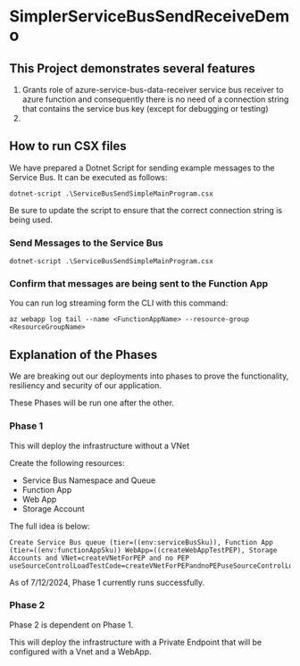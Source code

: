 # SimplerServiceBusSendReceiveDemo

## This Project demonstrates several features

1. Grants role of azure-service-bus-data-receiver service bus receiver to azure function and consequently there is no need of a connection string that contains the service bus key (except for debugging or testing)
2. 

## How to run CSX files

We have prepared a Dotnet Script for sending example messages to the Service Bus. It can be executed as follows:

`dotnet-script .\ServiceBusSendSimpleMainProgram.csx`

Be sure to update the script to ensure that the correct connection string is being used.

### Send Messages to the Service Bus

`dotnet-script .\ServiceBusSendSimpleMainProgram.csx`

### Confirm that messages are being sent to the Function App

You can run log streaming form the CLI with this command:

`az webapp log tail --name <FunctionAppName> --resource-group <ResourceGroupName> `

## Explanation of the Phases

We are breaking out our deployments into phases to prove the functionality, resiliency and security of our application.

These Phases will be run one after the other.

### Phase 1

This will deploy the infrastructure without a VNet

Create the following resources:

* Service Bus Namespace and Queue
* Function App
* Web App
* Storage Account

The full idea is below:

```
Create Service Bus queue (tier=((env:serviceBusSku)), Function App (tier=((env:functionAppSku)) WebApp=((createWebAppTestPEP), Storage Accounts and VNet=createVNetForPEP and no PEP useSourceControlLoadTestCode=createVNetForPEPandnoPEPuseSourceControlLoadTestCode=useSourceControlLoadTestCode"
```

As of 7/12/2024, Phase 1 currently runs successfully.

### Phase 2

Phase 2 is dependent on Phase 1.

This will deploy the infrastructure with a Private Endpoint that will be configured with a Vnet and a WebApp.
